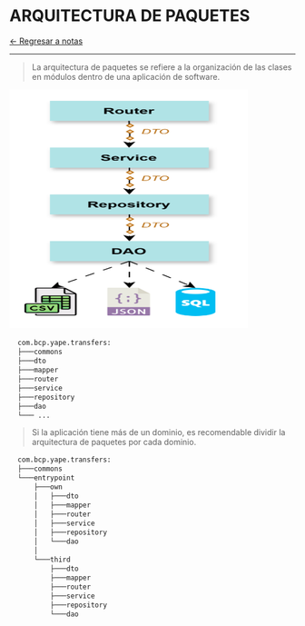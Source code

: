 # ARQUITECTURA DE PAQUETES

[← Regresar a notas](../../README.md) <br>

---

> La arquitectura de paquetes se refiere a la organización de las clases en módulos dentro de una aplicación de software.

<img src="../resources/images/package-architecture/package-architecture.svg" width="420" height="420">

```
  com.bcp.yape.transfers:
  ├───commons
  ├───dto
  ├───mapper
  ├───router
  ├───service
  ├───repository
  ├───dao
  └─── ...
```

> Si la aplicación tiene más de un dominio, es recomendable dividir la arquitectura de paquetes por cada dominio.

```
  com.bcp.yape.transfers:
  ├───commons
  └───entrypoint
      ├───own
      │   ├───dto
      │   ├───mapper
      │   ├───router
      │   ├───service
      │   ├───repository
      │   └───dao
      │
      └───third
          ├───dto
          ├───mapper
          ├───router
          ├───service
          ├───repository
          └───dao
```